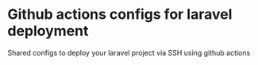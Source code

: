 # Github actions configs for laravel deployment

Shared configs to deploy your laravel project via SSH using github actions